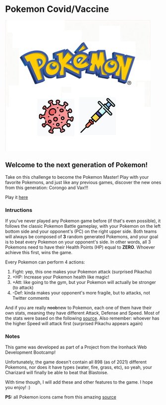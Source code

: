 # Pokemon Covid/Vaccine
![](images/Background.png)

## Welcome to the next generation of Pokemon!

Take on this challenge to become the Pokemon Master! Play with your favorite Pokemons, and just like any previous games, discover the new ones from this generation: Corongo and Vax!!! 

Play it [here](https://henriquemorikawa.github.io/Project-1-Pokemon-Ironhack/)

### Intructions

If you've never played any Pokemon game before (if that's even possible), it follows the classic Pokemon Battle gameplay, with your Pokemon on the left bottom side and your opponent's (PC) on the right upper side. Both teams will always be composed of **3** random generated Pokemons, and your goal is to beat every Pokemon on your opponent's side. In other words, all 3 Pokemons need to have their Health Points (HP) equal to **ZERO**. Whoever achieve this first, wins the game.

Every Pokemon can perform 4 actions:

1. Fight: yep, this one makes your Pokemon attack (surprised Pikachu)
2. +HP: Increase your Pokemon health like magic!
3. +Att: like going to the gym, but your Pokemon will actually be stronger (to attack)
4. -Def: kinda makes your opponent's more fragile, but to attacks, not Twitter comments

And if you are really ~~noob~~new to Pokemon, each one of them have their own stats, meaning they have different Attack, Defense and Speed. Most of the stats were based on the following [source](https://pokemondb.net/pokedex/all). Also remember: whoever has the higher Speed will attack first (surprised Pikachu appears again)

### Notes

This game was developed as part of a Project from the Ironhack Web Development Bootcamp!

Unfortunately, the game doesn't contain all 898 (as of 2021) different Pokemons, nor does it have types (water, fire, grass, etc), so yeah, your Charizard will finally be able to beat that Blastoise.

With time though, I will add these and other features to the game. I hope you enjoy! :)

**PS:** all Pokemon icons came from this amazing [source](https://www.behance.net/gallery/43311747/Pokmon-icons)
